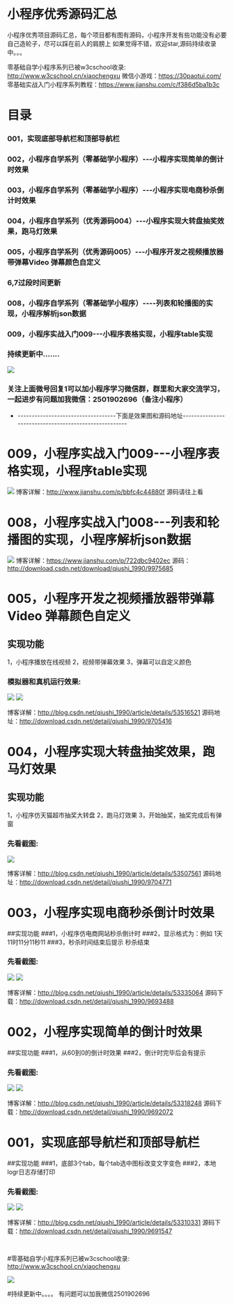 # 小程序优秀源码汇总
小程序优秀项目源码汇总，每个项目都有图有源码，小程序开发有些功能没有必要自己造轮子，尽可以踩在前人的肩膀上
如果觉得不错，欢迎star,源码持续收录中。。。

零基础自学小程序系列已被w3cschool收录:
http://www.w3cschool.cn/xiaochengxu
微信小游戏：https://30paotui.com/
零基础实战入门小程序系列教程：https://www.jianshu.com/c/f386d5ba1b3c

# 目录
### 001，实现底部导航栏和顶部导航栏
### 002，小程序自学系列（零基础学小程序）---小程序实现简单的倒计时效果
### 003，小程序自学系列（零基础学小程序）---小程序实现电商秒杀倒计时效果
### 004，小程序自学系列（优秀源码004）---小程序实现大转盘抽奖效果，跑马灯效果
### 005，小程序自学系列（优秀源码005）---小程序开发之视频播放器带弹幕Video 弹幕颜色自定义
### 6,7过段时间更新
### 008，小程序自学系列（零基础学小程序）----列表和轮播图的实现，小程序解析json数据
### 009，小程序实战入门009---小程序表格实现，小程序table实现
### 持续更新中.......



![](https://github.com/qiushi123/xiaochengxu_demos/blob/master/images/wechatlogo.jpg?raw=true)
### 关注上面微号回复1可以加小程序学习微信群，群里和大家交流学习，一起进步有问题加我微信：2501902696（备注小程序）
* -----------------------------------下面是效果图和源码地址------------------------------------------------------
# 009，小程序实战入门009---小程序表格实现，小程序table实现
![](https://github.com/qiushi123/xiaochengxu_demos/blob/master/images/009GIF.gif?raw=true)
博客详解：http://www.jianshu.com/p/bbfc4c44880f
源码请往上看

# 008，小程序实战入门008---列表和轮播图的实现，小程序解析json数据
![](https://upload-images.jianshu.io/upload_images/6273713-2d771c5f31131b51?imageMogr2/auto-orient/strip%7CimageView2/2/w/320)
博客详解：https://www.jianshu.com/p/722dbc9402ec
源码：http://download.csdn.net/download/qiushi_1990/9975685

# 005，小程序开发之视频播放器带弹幕Video 弹幕颜色自定义
## 实现功能
1，小程序播放在线视频
2，视频带弹幕效果
3，弹幕可以自定义颜色

### 模拟器和真机运行效果:
![](https://github.com/qiushi123/xiaochengxu_demos/blob/master/images/GIF005_2.gif?raw=true)
![](http://img.blog.csdn.net/20161208120502779?watermark/2/text/aHR0cDovL2Jsb2cuY3Nkbi5uZXQvcWl1c2hpXzE5OTA=/font/5a6L5L2T/fontsize/400/fill/I0JBQkFCMA==/dissolve/70/gravity/Center)

博客详解：http://blog.csdn.net/qiushi_1990/article/details/53516521
源码地址：http://download.csdn.net/detail/qiushi_1990/9705416


# 004，小程序实现大转盘抽奖效果，跑马灯效果
## 实现功能
1，小程序仿天猫超市抽奖大转盘
2，跑马灯效果
3，开始抽奖，抽奖完成后有弹窗

### 先看截图:
![](https://github.com/qiushi123/xiaochengxu_demos/blob/master/images/004.gif?raw=true)

博客详解：http://blog.csdn.net/qiushi_1990/article/details/53507561
源码地址：http://download.csdn.net/detail/qiushi_1990/9704771

# 003，小程序实现电商秒杀倒计时效果
##实现功能
###1，小程序仿电商网站秒杀倒计时
###2，显示格式为：例如 1天11时11分11秒11
###3，秒杀时间结束后提示 秒杀结束

### 先看截图:
![](http://img.blog.csdn.net/20161125153339939?watermark/2/text/aHR0cDovL2Jsb2cuY3Nkbi5uZXQv/font/5a6L5L2T/fontsize/400/fill/I0JBQkFCMA==/dissolve/70/gravity/Center)
![](http://img.blog.csdn.net/20161125153439176?watermark/2/text/aHR0cDovL2Jsb2cuY3Nkbi5uZXQv/font/5a6L5L2T/fontsize/400/fill/I0JBQkFCMA==/dissolve/70/gravity/Center)

博客详解：http://blog.csdn.net/qiushi_1990/article/details/53335064
源码下载：http://download.csdn.net/detail/qiushi_1990/9693488


# 002，小程序实现简单的倒计时效果
##实现功能
###1，从60到0的倒计时效果
###2，倒计时完毕后会有提示

### 先看截图:
![](https://github.com/qiushi123/xiaochengxu_demos/blob/master/images/GIF02.gif?raw=true)
![](https://github.com/qiushi123/xiaochengxu_demos/blob/master/images/02.png?raw=true)

博客详解：http://blog.csdn.net/qiushi_1990/article/details/53318248
源码下载：http://download.csdn.net/detail/qiushi_1990/9692072


# 001，实现底部导航栏和顶部导航栏
##实现功能
###1，底部3个tab，每个tab选中图标改变文字变色
###2，本地logr日志存储打印

### 先看截图:
![](https://github.com/qiushi123/xiaochengxu_demos/blob/master/images/01_01.png?raw=true)
![](https://github.com/qiushi123/xiaochengxu_demos/blob/master/images/01_02.png?raw=true)

博客详解：http://blog.csdn.net/qiushi_1990/article/details/53310331
源码下载：http://download.csdn.net/detail/qiushi_1990/9691547















```xml
 
```

#零基础自学小程序系列已被w3cschool收录:
http://www.w3cschool.cn/xiaochengxu

![](https://github.com/qiushi123/xiaochengxu_demos/blob/master/images/w3c.png?raw=true)



#持续更新中。。。。
有问题可以加我微信2501902696

